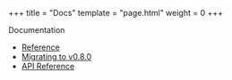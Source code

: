 +++
title = "Docs"
template = "page.html"
weight = 0
+++

<div class="heading-text">Documentation</div>

<!-- - [Getting Started](getting-started) -->
- [Reference](reference)
- [Migrating to v0.8.0](migrating-v0-8-0)
- [API Reference](api)
